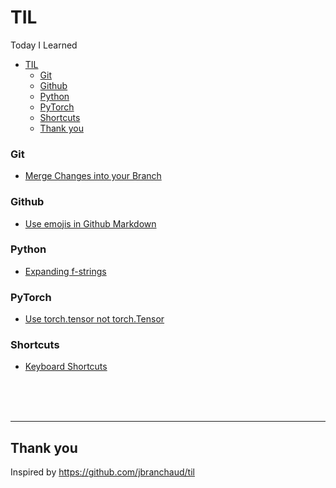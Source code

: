 # TIL
Today I Learned

- [TIL](#til)
    - [Git](#git)
    - [Github](#github)
    - [Python](#python)
    - [PyTorch](#pytorch)
    - [Shortcuts](#shortcuts)
  - [Thank you](#thank-you)


### Git
- [Merge Changes into your Branch](git/merge_changes_into_branch.md)

### Github
- [Use emojis in Github Markdown](github/use_emojis_in_github.md)

### Python
- [Expanding f-strings](python/expanding_f_strings.md)

### PyTorch
- [Use torch.tensor not torch.Tensor](pytorch/tensor_vs_Tensor.md)

### Shortcuts
- [Keyboard Shortcuts](shortcuts/keyboard_shortcuts.md)

<br>
<br>
<br>
  
***
## Thank you
Inspired by https://github.com/jbranchaud/til